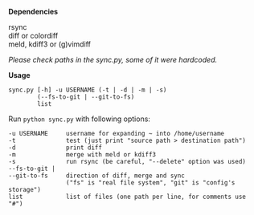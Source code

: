 **Dependencies**

rsync  
diff or colordiff  
meld, kdiff3 or (g)vimdiff

*Please check paths in the sync.py, some of it were hardcoded.*

**Usage**

    sync.py [-h] -u USERNAME (-t | -d | -m | -s)
            (--fs-to-git | --git-to-fs)
            list

Run `python sync.py` with following options:

    -u USERNAME     username for expanding ~ into /home/username
    -t              test (just print "source path > destination path")
    -d              print diff
    -m              merge with meld or kdiff3
    -s              run rsync (be careful, "--delete" option was used)
    --fs-to-git |
    --git-to-fs     direction of diff, merge and sync
                    ("fs" is "real file system", "git" is "config's storage")
    list            list of files (one path per line, for comments use "#")
